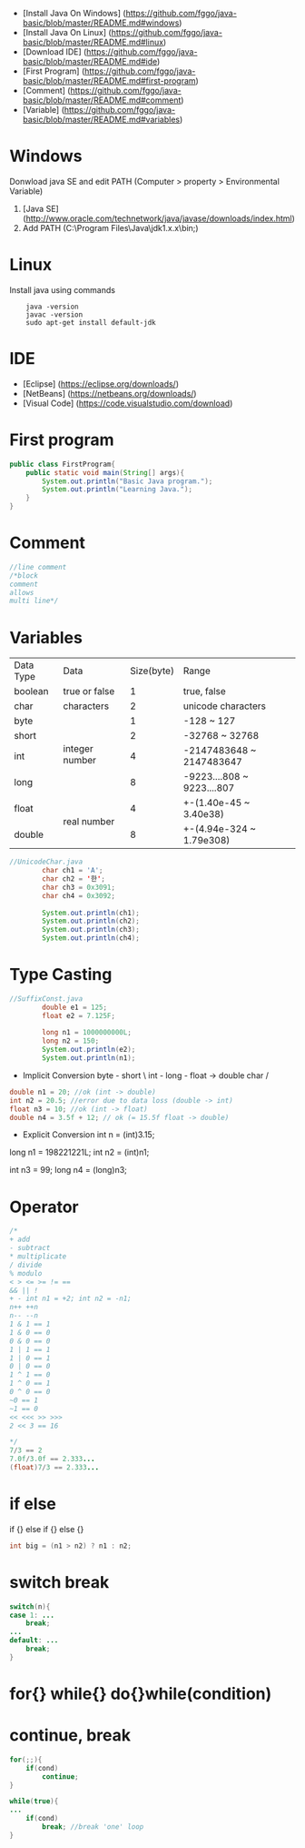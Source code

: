 * [Install Java On Windows] (https://github.com/fggo/java-basic/blob/master/README.md#windows)
* [Install Java On Linux] (https://github.com/fggo/java-basic/blob/master/README.md#linux)
* [Download IDE] (https://github.com/fggo/java-basic/blob/master/README.md#ide)
* [First Program] (https://github.com/fggo/java-basic/blob/master/README.md#first-program)
* [Comment] (https://github.com/fggo/java-basic/blob/master/README.md#comment)
* [Variable] (https://github.com/fggo/java-basic/blob/master/README.md#variables)

# Windows
Donwload java SE and edit PATH (Computer > property > Environmental Variable)

1. [Java SE] (http://www.oracle.com/technetwork/java/javase/downloads/index.html)
2. Add PATH (C:\Program Files\Java\jdk1.x.x\bin;)

# Linux
Install java using commands
```
	java -version
	javac -version
	sudo apt-get install default-jdk
```

# IDE

* [Eclipse] (https://eclipse.org/downloads/)
* [NetBeans] (https://netbeans.org/downloads/)
* [Visual Code] (https://code.visualstudio.com/download)

# First program
```java
public class FirstProgram{
	public static void main(String[] args){
		System.out.println("Basic Java program.");
		System.out.println("Learning Java.");
	}
}
```

# Comment
```java
//line comment
/*block 
comment
allows
multi line*/
```

# Variables
<table>
  <tr>
    <td>Data Type</td>
    <td>Data</td>
    <td>Size(byte)</td>
    <td>Range</td>
  </tr>
  <tr>
    <td>boolean</td>
    <td>true or false</td>
    <td>1</td>
    <td>true, false</td>
  </tr>
  <tr>
    <td>char</td>
    <td>characters</td>
    <td>2</td>
    <td>unicode characters</td>
  </tr>
  <tr>
    <td>byte</td>
    <td rowspan="4">integer number</td>
    <td>1</td>
    <td>-128 ~ 127</td>
  </tr>
  <tr>
    <td>short</td>
    <td>2</td>
    <td>-32768 ~ 32768</td>
  </tr>
  <tr>
    <td>int</td>
    <td>4</td>
    <td>-2147483648 ~ 2147483647</td>
  </tr>
  <tr>
    <td>long</td>
    <td>8</td>
    <td>-9223....808 ~ 9223....807</td>
  </tr>
  <tr>
    <td>float</td>
    <td rowspan="2">real number</td>
    <td>4</td>
    <td>+-(1.40e-45 ~ 3.40e38)</td>
  </tr>
  <tr>
    <td>double</td>
    <td>8</td>
    <td>+-(4.94e-324 ~ 1.79e308)</td>
  </tr>
</table>

```java
//UnicodeChar.java
		char ch1 = 'A';
		char ch2 = '한';
		char ch3 = 0x3091;
		char ch4 = 0x3092;
		
		System.out.println(ch1);
		System.out.println(ch2);
		System.out.println(ch3);
		System.out.println(ch4);
```

# Type Casting

```java
//SuffixConst.java
		double e1 = 125;
		float e2 = 7.125F;
		
		long n1 = 1000000000L;
		long n2 = 150;
		System.out.println(e2);
		System.out.println(n1);
```

* Implicit Conversion
byte - short \ int - long - float -> double
       char  /
```java
double n1 = 20; //ok (int -> double)
int n2 = 20.5; //error due to data loss (double -> int)
float n3 = 10; //ok (int -> float)
double n4 = 3.5f + 12; // ok (= 15.5f float -> double)
```

* Explicit Conversion
int n = (int)3.15;

long n1 = 198221221L;
int n2 = (int)n1;

int n3 = 99;
long n4 = (long)n3;

# Operator
```java
/*
+ add
- subtract
* multiplicate
/ divide
% modulo
< > <= >= != ==
&& || !
+ - int n1 = +2; int n2 = -n1;
n++ ++n
n-- --n
1 & 1 == 1
1 & 0 == 0
0 & 0 == 0
1 | 1 == 1
1 | 0 == 1
0 | 0 == 0
1 ^ 1 == 0
1 ^ 0 == 1
0 ^ 0 == 0
~0 == 1
~1 == 0
<< <<< >> >>>
2 << 3 == 16

*/
7/3 == 2
7.0f/3.0f == 2.333...
(float)7/3 == 2.333...
```

# if else
if {} else if {} else {}

```java
int big = (n1 > n2) ? n1 : n2; 
```

# switch break
```java
switch(n){
case 1: ...
	break;
...
default: ...
	break;
}

```

# for{} while{}  do{}while(condition)

# continue, break
```java
for(;;){
	if(cond)
		continue;
}

while(true){
...
	if(cond)
		break; //break 'one' loop
}
```
